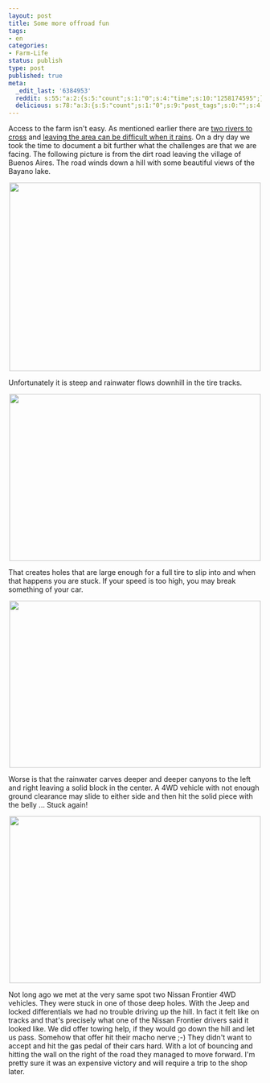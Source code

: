 ```yaml
---
layout: post
title: Some more offroad fun
tags:
- en
categories:
- Farm-Life
status: publish
type: post
published: true
meta:
  _edit_last: '6384953'
  reddit: s:55:"a:2:{s:5:"count";s:1:"0";s:4:"time";s:10:"1258174595";}";
  delicious: s:78:"a:3:{s:5:"count";s:1:"0";s:9:"post_tags";s:0:"";s:4:"time";s:10:"1258174593";}";
---
```

Access to the farm isn't easy. As mentioned earlier there are <a href="http://rainforestfinca.wordpress.com/2009/09/04/how-to-get-to-the-farm/">two rivers to cross</a> and <a href="http://rainforestfinca.wordpress.com/2009/09/07/sometimes-leaving-can-be-difficult/">leaving the area can be difficult when it rains</a>. On a dry day we took the time to document a bit further what the challenges are that we are facing. The following picture is from the dirt road leaving the village of Buenos Aires. The road winds down a hill with some beautiful views of the Bayano lake.

<a href="http://www.flickr.com/photos/34665899@N00/3975694092" title="View '' on Flickr.com"><div style="text-align:center;"><img src="http://farm4.static.flickr.com/3454/3975694092_a6d57fa263.jpg" alt="" border="0" width="500" height="375" /></div></a>

Unfortunately it is steep and rainwater flows downhill in the tire tracks.

<a href="http://www.flickr.com/photos/34665899@N00/3975678932" title="View '' on Flickr.com"><div style="text-align:center;"><img src="http://farm3.static.flickr.com/2614/3975678932_d148e2d61d.jpg" alt="" border="0" width="500" height="332" /></div></a>

That creates holes that are large enough for a full tire to slip into and when that happens you are stuck. If your speed is too high, you may break something of your car.

<a href="http://www.flickr.com/photos/34665899@N00/3975676850" title="View '' on Flickr.com"><div style="text-align:center;"><img src="http://farm4.static.flickr.com/3450/3975676850_9094f627a1.jpg" alt="" border="0" width="500" height="332" /></div></a>

Worse is that the rainwater carves deeper and deeper canyons to the left and right leaving a solid block in the center. A 4WD vehicle with not enough ground clearance may slide to either side and then hit the solid piece with the belly ... Stuck again!

<a href="http://www.flickr.com/photos/34665899@N00/3974911417" title="View '' on Flickr.com"><div style="text-align:center;"><img src="http://farm3.static.flickr.com/2565/3974911417_e0de6b6e48.jpg" alt="" border="0" width="500" height="332" /></div></a>

Not long ago we met at the very same spot two Nissan Frontier 4WD vehicles. They were stuck in one of those deep holes. With the Jeep and locked differentials we had no trouble driving up the hill. In fact it felt like on tracks and that's precisely what one of the Nissan Frontier drivers said it looked like. We did offer towing help, if they would go down the hill and let us pass. Somehow that offer hit their macho nerve ;-) They didn't want to accept and hit the gas pedal of their cars hard. With a lot of bouncing and hitting the wall on the right of the road they managed to move forward. I'm pretty sure it was an expensive victory and will require a trip to the shop later.
